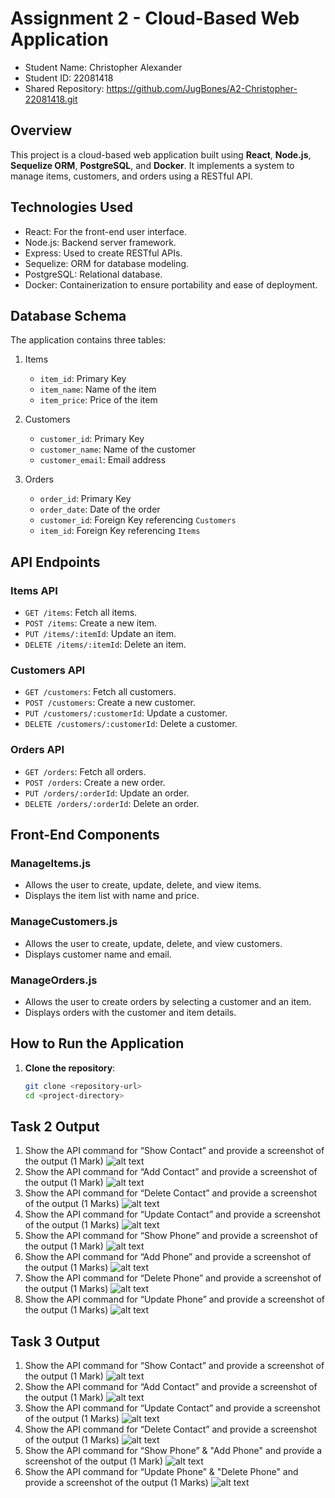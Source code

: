 # Assignment 2 - Cloud-Based Web Application

- Student Name: Christopher Alexander  
- Student ID: 22081418
- Shared Repository: https://github.com/JugBones/A2-Christopher-22081418.git

## Overview
This project is a cloud-based web application built using **React**, **Node.js**, **Sequelize ORM**, **PostgreSQL**, and **Docker**. It implements a system to manage items, customers, and orders using a RESTful API. 

## Technologies Used
- React: For the front-end user interface.
- Node.js: Backend server framework.
- Express: Used to create RESTful APIs.
- Sequelize: ORM for database modeling.
- PostgreSQL: Relational database.
- Docker: Containerization to ensure portability and ease of deployment.

## Database Schema
The application contains three tables:
1. Items
   - `item_id`: Primary Key
   - `item_name`: Name of the item
   - `item_price`: Price of the item

2. Customers
   - `customer_id`: Primary Key
   - `customer_name`: Name of the customer
   - `customer_email`: Email address

3. Orders
   - `order_id`: Primary Key
   - `order_date`: Date of the order
   - `customer_id`: Foreign Key referencing `Customers`
   - `item_id`: Foreign Key referencing `Items`

## API Endpoints
### Items API
- `GET /items`: Fetch all items.
- `POST /items`: Create a new item.
- `PUT /items/:itemId`: Update an item.
- `DELETE /items/:itemId`: Delete an item.

### Customers API
- `GET /customers`: Fetch all customers.
- `POST /customers`: Create a new customer.
- `PUT /customers/:customerId`: Update a customer.
- `DELETE /customers/:customerId`: Delete a customer.

### Orders API
- `GET /orders`: Fetch all orders.
- `POST /orders`: Create a new order.
- `PUT /orders/:orderId`: Update an order.
- `DELETE /orders/:orderId`: Delete an order.

## Front-End Components
### ManageItems.js
- Allows the user to create, update, delete, and view items.
- Displays the item list with name and price.

### ManageCustomers.js
- Allows the user to create, update, delete, and view customers.
- Displays customer name and email.

### ManageOrders.js
- Allows the user to create orders by selecting a customer and an item.
- Displays orders with the customer and item details.

## How to Run the Application
1. **Clone the repository**:
   ```bash
   git clone <repository-url>
   cd <project-directory>

## Task 2 Output
1. Show the API command for “Show Contact” and provide a screenshot of the output (1 Mark)
![alt text](https://github.com/JugBones/A2-Christopher-22081418/blob/main/TASK%202%20-%20API/API%20GET%20CONTACTS.png)
2. Show the API command for “Add Contact” and provide a screenshot of the output (1 Mark)
![alt text](https://github.com/JugBones/A2-Christopher-22081418/blob/main/TASK%202%20-%20API/API%20GET%20CONTACTS.png)
3. Show the API command for “Delete Contact” and provide a screenshot of the output (1 Marks)
![alt text](https://github.com/JugBones/A2-Christopher-22081418/blob/main/TASK%202%20-%20API/API%20GET%20CONTACTS.png)
4. Show the API command for “Update Contact” and provide a screenshot of the output (1 Marks)
![alt text](https://github.com/JugBones/A2-Christopher-22081418/blob/main/TASK%202%20-%20API/API%20GET%20CONTACTS.png)
5. Show the API command for “Show Phone” and provide a screenshot of the output (1 Mark)
![alt text](https://github.com/JugBones/A2-Christopher-22081418/blob/main/TASK%202%20-%20API/API%20GET%20CONTACTS.png)
6. Show the API command for “Add Phone” and provide a screenshot of the output (1 Marks)
![alt text](https://github.com/JugBones/A2-Christopher-22081418/blob/main/TASK%202%20-%20API/API%20GET%20CONTACTS.png)
7. Show the API command for “Delete Phone” and provide a screenshot of the output (1 Marks)
![alt text](https://github.com/JugBones/A2-Christopher-22081418/blob/main/TASK%202%20-%20API/API%20GET%20CONTACTS.png)
8. Show the API command for “Update Phone” and provide a screenshot of the output (1 Marks)
![alt text](https://github.com/JugBones/A2-Christopher-22081418/blob/main/TASK%202%20-%20API/API%20GET%20CONTACTS.png)

## Task 3 Output
1. Show the API command for “Show Contact” and provide a screenshot of the output (1 Mark)
![alt text](https://github.com/JugBones/A2-Christopher-22081418/blob/main/TASK%203%20-%20API/API%20GET%20CONTACTS.png)
2. Show the API command for “Add Contact” and provide a screenshot of the output (1 Mark)
![alt text](https://github.com/JugBones/A2-Christopher-22081418/blob/main/TASK%203%20-%20API/API%20POST%20CONTACTS.png)
3. Show the API command for “Update Contact” and provide a screenshot of the output (1 Marks)
![alt text](https://github.com/JugBones/A2-Christopher-22081418/blob/main/TASK%203%20-%20API/API%20PUT%20CONTACTS.png)
4. Show the API command for “Delete Contact” and provide a screenshot of the output (1 Marks)
![alt text](https://github.com/JugBones/A2-Christopher-22081418/blob/main/TASK%203%20-%20API/API%20DELETE%20CONTACTS.png)
5. Show the API command for “Show Phone” & "Add Phone" and provide a screenshot of the output (1 Mark)
![alt text](https://github.com/JugBones/A2-Christopher-22081418/blob/main/TASK%203%20-%20API/API%20GET%20AND%20POST%20PHONES.png)
6. Show the API command for “Update Phone” & "Delete Phone" and provide a screenshot of the output (1 Marks)
![alt text](https://github.com/JugBones/A2-Christopher-22081418/blob/main/TASK%203%20-%20API/API%20PUT%20AND%20DELETE%20PHONES.png)
